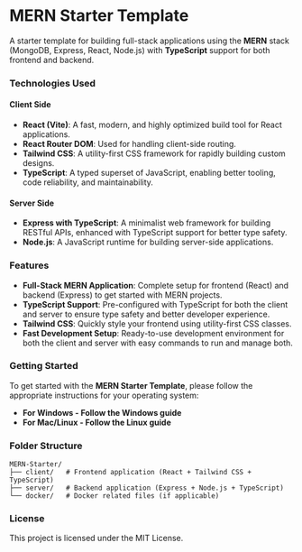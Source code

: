 # MERN Starter Template

A starter template for building full-stack applications using the **MERN** stack (MongoDB, Express, React, Node.js) with **TypeScript** support for both frontend and backend.

### Technologies Used

#### **Client Side**

- **React (Vite)**: A fast, modern, and highly optimized build tool for React applications.
- **React Router DOM**: Used for handling client-side routing.
- **Tailwind CSS**: A utility-first CSS framework for rapidly building custom designs.
- **TypeScript**: A typed superset of JavaScript, enabling better tooling, code reliability, and maintainability.

#### **Server Side**

- **Express with TypeScript**: A minimalist web framework for building RESTful APIs, enhanced with TypeScript support for better type safety.
- **Node.js**: A JavaScript runtime for building server-side applications.

### Features

- **Full-Stack MERN Application**: Complete setup for frontend (React) and backend (Express) to get started with MERN projects.
- **TypeScript Support**: Pre-configured with TypeScript for both the client and server to ensure type safety and better developer experience.
- **Tailwind CSS**: Quickly style your frontend using utility-first CSS classes.
- **Fast Development Setup**: Ready-to-use development environment for both the client and server with easy commands to run and manage both.

### Getting Started

To get started with the **MERN Starter Template**, please follow the appropriate instructions for your operating system:

- **For Windows - Follow the Windows guide** 
- **For Mac/Linux - Follow the Linux guide**

### Folder Structure

```
MERN-Starter/
├── client/   # Frontend application (React + Tailwind CSS + TypeScript)
├── server/   # Backend application (Express + Node.js + TypeScript)
└── docker/   # Docker related files (if applicable)
```

### License

This project is licensed under the MIT License.
